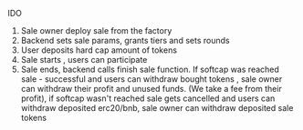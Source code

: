 IDO
1. Sale owner deploy sale from the factory
2. Backend sets sale params, grants tiers and sets rounds
3. User deposits hard cap amount of tokens 
4. Sale starts , users can participate 
5. Sale ends, backend calls finish sale function. If softcap was reached sale - successful and users can withdraw bought tokens , sale owner can withdraw their profit and unused funds. (We take a fee from their profit), if softcap wasn't reached sale gets cancelled and users can withdraw deposited erc20/bnb, sale owner can withdraw deposited sale tokens



